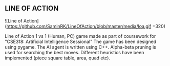 ## LINE OF ACTION
![Line of Action](https://github.com/SaminRK/LineOfAction/blob/master/media/loa.gif =320)

Line of Action 1 vs 1 (Human, PC) game made as part of coursework for "CSE318: Artificial Intelligence Sessional"
The game has been designed using pygame.
The AI agent is written using C++. Alpha-beta pruning is used for searching the best moves. Different heuristics have been implemented (piece square table, area, quad etc).
